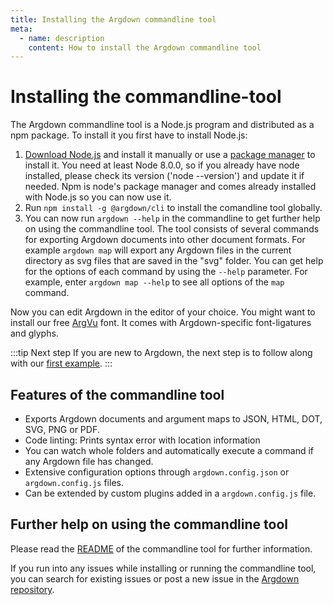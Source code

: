 ```yaml
---
title: Installing the Argdown commandline tool
meta:
  - name: description
    content: How to install the Argdown commandline tool
---
```


# Installing the commandline-tool

The Argdown commandline tool is a Node.js program and distributed as a npm package. To install it you first have to install Node.js:

1.  [Download Node.js](https://nodejs.org/en/) and install it manually or use a [package manager](https://nodejs.org/en/download/package-manager/) to install it. You need at least Node 8.0.0, so if you already have node installed, please check its version ('node --version') and update it if needed. Npm is node's package manager and comes already installed with Node.js so you can now use it.
2.  Run `npm install -g @argdown/cli` to install the comandline tool globally.
3.  You can now run `argdown --help` in the commandline to get further help on using the commandline tool. The tool consists of several commands for exporting Argdown documents into other document formats. For example `argdown map` will export any Argdown files in the current directory as svg files that are saved in the "svg" folder. You can get help for the options of each command by using the `--help` parameter. For example, enter `argdown map --help` to see all options of the `map` command.

Now you can edit Argdown in the editor of your choice. You might want to install our free [ArgVu](https://github.com/christianvoigt/argdown/tree/master/packages/ArgVu) font. It comes with Argdown-specific font-ligatures and glyphs.

:::tip Next step
If you are new to Argdown, the next step is to follow along with our [first example](/guide/a-first-example.html).
:::

## Features of the commandline tool

- Exports Argdown documents and argument maps to JSON, HTML, DOT, SVG, PNG or PDF.
- Code linting: Prints syntax error with location information
- You can watch whole folders and automatically execute a command if any Argdown file has changed.
- Extensive configuration options through `argdown.config.json` or `argdown.config.js` files.
- Can be extended by custom plugins added in a `argdown.config.js` file.

## Further help on using the commandline tool

Please read the [README](https://github.com/christianvoigt/argdown/blob/master/packages/argdown-cli/Readme.md) of the commandline tool for further information.

If you run into any issues while installing or running the commandline tool, you can search for existing issues or post a new issue in the [Argdown repository](https://github.com/christianvoigt/argdown/issues).

